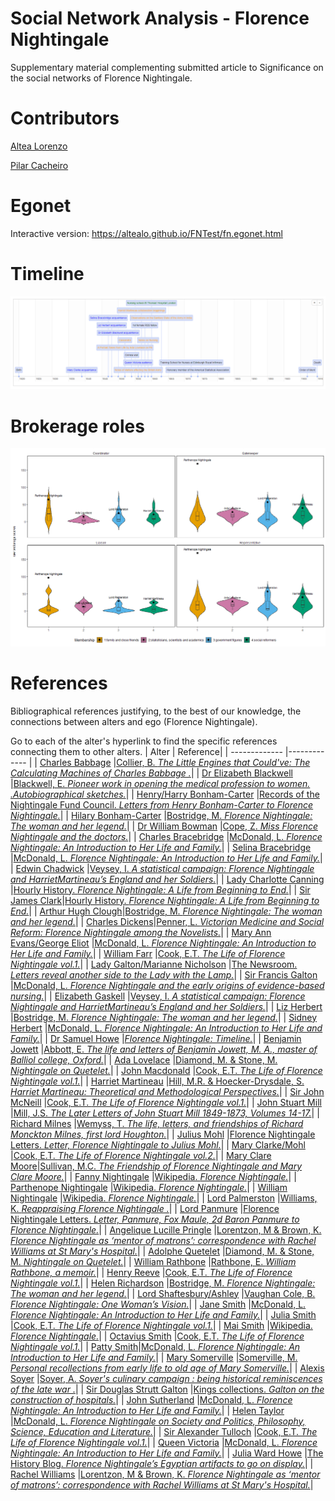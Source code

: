# Social Network Analysis - Florence Nightingale
Supplementary material complementing submitted article to Significance on the social networks of Florence Nightingale. 

# Contributors
[Altea Lorenzo](https://github.com/altealo)

[Pilar Cacheiro](https://github.com/pilarcacheiro)

# Egonet

Interactive version:
https://altealo.github.io/FNTest/fn.egonet.html

# Timeline
![Optional Text](https://github.com/pilarcacheiro/SNA_FN/blob/master/images/fn.timeline.png)

# Brokerage roles
![Optional Text](https://github.com/pilarcacheiro/SNA_FN/blob/master/images/brokerage.plot.png)

# References
Bibliographical references justifying, to the best of our knowledge, the connections between alters and ego (Florence Nightingale). 

Go to each of the alter's hyperlink to find the specific references connecting them to other alters.
| Alter  | Reference|
| ------------- |------------- |
| [Charles Babbage](https://github.com/altealo/CharlesBabbage/blob/master/README.md)  |[Collier, B. *The Little Engines that Could've: The Calculating Machines of Charles Babbage .*](http://robroy.dyndns.info/collier/)|
| [Dr Elizabeth Blackwell](https://github.com/altealo/ElizabethBlackwell/blob/master/README.md)  |[Blackwell, E. *Pioneer work in opening the medical profession to women. .Autobiographical sketches.*](https://digital.library.upenn.edu/women/blackwell/pioneer/pioneer.html)|
| [Henry/Harry Bonham-Carter](https://github.com/altealo/HenryBonhamCarter/blob/master/README.md)  |[Records of the Nightingale Fund Council. *Letters from Henry Bonham-Carter to Florence Nightingale.*](https://discovery.nationalarchives.gov.uk/details/r/5ec02ca4-84c0-4d87-9ae3-872be4572b41)|
| [Hilary Bonham-Carter](https://github.com/altealo/HilaryBonhamCarter/blob/master/README.md) |[Bostridge, M. *Florence Nightingale: The woman and her legend.*](https://books.google.co.uk/books?id=OsCiBgAAQBAJ&lpg=PR334&pg=PP1#v=onepage&q&f=false)|
| [Dr William Bowman](https://github.com/altealo/WilliamBowman/blob/master/README.md)  |[Cope, Z. *Miss Florence Nightingale and the doctors.*](https://journals.sagepub.com/doi/pdf/10.1177/003591575604901108)|
| [Charles Bracebridge](https://github.com/altealo/CharlesBracebridge/blob/master/README.md)  |[McDonald, L. *Florence Nightingale: An Introduction to Her Life and Family.*](https://books.google.co.uk/books?id=2dJ0CwAAQBAJ)|
| [Selina Bracebridge](https://github.com/altealo/SelinaBracebridge/blob/master/README.md)  |[McDonald, L. *Florence Nightingale: An Introduction to Her Life and Family.*](https://books.google.co.uk/books?id=2dJ0CwAAQBAJ)|
| [Edwin Chadwick](https://github.com/altealo/EdwinChadwick/blob/master/README.md)  |[Veysey, I. *A statistical campaign: Florence Nightingale and HarrietMartineau’s England and her Soldiers.*](http://journal.sciencemuseum.ac.uk/pdf/article/5620/a-statistical-campaign)|
| [Lady Charlotte Canning](https://github.com/altealo/LadyCharlotteCanning/blob/master/README.md)  |[Hourly History. *Florence Nightingale: A Life from Beginning to End.*](https://books.google.co.uk/books/about/Florence_Nightingale.html?id=L-hpswEACAAJ&redir_esc=y)|
| [Sir James Clark](https://github.com/altealo/JamesClark/blob/master/README.md)|[Hourly History. *Florence Nightingale: A Life from Beginning to End.*](https://books.google.co.uk/books/about/Florence_Nightingale.html?id=L-hpswEACAAJ&redir_esc=y)|
| [Arthur Hugh Clough](https://github.com/altealo/ArthurHughClough/blob/master/README.md)|[Bostridge, M. *Florence Nightingale: The woman and her legend.*](https://books.google.co.uk/books?id=OsCiBgAAQBAJ&lpg=PR334&pg=PP1#v=onepage&q&f=false)|
| [Charles Dickens](https://github.com/altealo/CharlesDickens/blob/master/README.md)|[Penner, L. *Victorian Medicine and Social Reform: Florence Nightingale among the Novelists.*](https://books.google.co.uk/books?id=5VDFAAAAQBAJ&pg=PA65&lpg=PA65&dq=Committee+of+the+Association+for+Improving+Workhouse+Infirmaries+nightingale+dickens&source=bl&ots=GnEuCljcyc&sig=ACfU3U3865rxKc7hFy5PHKfxsY1-IgfQXg&hl=en&sa=X&ved=2ahUKEwjl2evFl9LlAhVahlwKHZaNDx0Q6AEwA3oECAgQAQ#v=onepage&q=Committee%20of%20the%20Association%20for%20Improving%20Workhouse%20Infirmaries%20nightingale%20dickens&f=false)|
| [Mary Ann Evans/George Eliot](https://github.com/altealo/GeorgeEliot/blob/master/README.md)  |[McDonald, L. *Florence Nightingale: An Introduction to Her Life and Family.*](https://books.google.co.uk/books?id=2dJ0CwAAQBAJ)|
| [William Farr](https://github.com/altealo/WilliamFarr/blob/master/README.md)  |[Cook, E.T. *The Life of Florence Nightingale vol.1.*](http://www.gutenberg.org/files/40057/40057-h/40057-h.htm)|
| [Lady Galton/Marianne Nicholson](https://github.com/altealo/LadyGalton/blob/master/README.md)  |[The Newsroom. *Letters reveal another side to the Lady with the Lamp.*](https://www.yorkshireeveningpost.co.uk/news/letters-reveal-another-side-to-the-lady-with-the-lamp-1-7799998)|
| [Sir Francis Galton](https://github.com/altealo/SirFrancisGalton/blob/master/README.md)  |[McDonald, L. *Florence Nightingale and the early origins of evidence-based nursing.*](https://ebn.bmj.com/content/4/3/68)|
| [Elizabeth Gaskell](https://github.com/altealo/ElizabethGaskell/blob/master/README.md) |[Veysey, I. *A statistical campaign: Florence Nightingale and HarrietMartineau’s England and her Soldiers.*](http://journal.sciencemuseum.ac.uk/pdf/article/5620/a-statistical-campaign)|
| [Liz Herbert](https://github.com/altealo/LizHerbert/blob/master/README.md) |[Bostridge, M. *Florence Nightingale: The woman and her legend.*](https://books.google.co.uk/books?id=OsCiBgAAQBAJ&lpg=PR334&pg=PP1#v=onepage&q&f=false)|
| [Sidney Herbert](https://github.com/altealo/SidneyHerbert/blob/master/README.md)  |[McDonald, L. *Florence Nightingale: An Introduction to Her Life and Family.*](https://books.google.co.uk/books?id=2dJ0CwAAQBAJ)|
| [Dr Samuel Howe](https://github.com/altealo/SamuelHowe/blob/master/README.md)  |[*Florence Nightingale: Timeline.*](https://www.countryjoe.com/nightingale/tl1.htm)|
| [Benjamin Jowett](https://github.com/altealo/BenjaminJowett/blob/master/README.md)  |[Abbott, E. *The life and letters of Benjamin Jowett, M. A., master of Balliol college, Oxford.*](https://archive.org/details/lifelettersbenja01abboiala/page/n8)|
| [Ada Lovelace](https://github.com/altealo/AdaLovelace/blob/master/README.md)  |[Diamond, M. & Stone, M. *Nightingale on Quetelet.*](https://www.jstor.org/stable/2982160?seq=1#page_scan_tab_contents)|
| [John Macdonald](https://github.com/altealo/JohnMacdonald/blob/master/README.md)  |[Cook, E.T. *The Life of Florence Nightingale vol.1.*](http://www.gutenberg.org/files/40057/40057-h/40057-h.htm)|
| [Harriet Martineau](https://github.com/altealo/HarrietMartineau/blob/master/README.md)  |[Hill, M.R. & Hoecker-Drysdale, S. *Harriet Martineau: Theoretical and Methodological Perspectives.*](https://books.google.co.uk/books?id=Q5R9AwAAQBAJ)|
| [Sir John McNeill](https://github.com/altealo/SirJohnMcNeill/blob/master/README.md)  |[Cook, E.T. *The Life of Florence Nightingale vol.1.*](http://www.gutenberg.org/files/40057/40057-h/40057-h.htm)|
| [John Stuart Mill](https://github.com/altealo/JohnStuartMill/blob/master/README.md)  |[Mill, J.S. *The Later Letters of John Stuart Mill 1849-1873, Volumes 14-17.*](https://books.google.co.uk/books?id=E_PlDQAAQBAJ&pg=PT2311&lpg=PT2311&dq=helen+taylor+richard+monckton+milnes&source=bl&ots=iIPhObNWDR&sig=ACfU3U3FQxSrp_TZ3fPHg7qLuzoL0BnUcA&hl=en&sa=X&ved=2ahUKEwjOqL_FkI_mAhVHQkEAHfAVBjAQ6AEwAXoECAgQAQ#v=snippet&q=nightingale&f=false)|
| [Richard Milnes](https://github.com/altealo/RichardMilnes/blob/master/README.md)  |[Wemyss, T. *The life, letters, and friendships of Richard Monckton Milnes, first lord Houghton.*](https://archive.org/details/lifelettersandf09reidgoog)|
| [Julius Mohl](https://github.com/altealo/JuliusMohl/blob/master/README.md)  |[Florence Nightingale Letters. *Letter, Florence Nightingale to Julius Mohl.*](https://open.library.ubc.ca/collections/florence/items/1.0018076)|
| [Mary Clarke/Mohl](https://github.com/altealo/MaryClarke/blob/master/README.md)  |[Cook, E.T. *The Life of Florence Nightingale vol.2.*](https://www.gutenberg.org/files/40058/40058-h/40058-h.htm)|
| [Mary Clare Moore](https://github.com/altealo/MaryClareMoore/blob/master/README.md)|[Sullivan, M.C. *The Friendship of Florence Nightingale and Mary Clare Moore.*](https://books.google.co.uk/books?id=WUp7CgAAQBAJ&pg=PA93&lpg=PA93&dq=mary+clarke+and+arthur+clough&source=bl&ots=DbrNrB9NAx&sig=ACfU3U1wVlOc6u8WUy9A8YnjuNOzm-hHrA&hl=en&sa=X&ved=2ahUKEwj7p5fkxdnkAhVKdcAKHUd-DwMQ6AEwA3oECAUQAQ#v=onepage&q=mary%20clarke%20and%20arthur%20clough&f=false)|
| [Fanny Nightingale](https://github.com/altealo/FannyNightingale/blob/master/README.md)  |[Wikipedia. *Florence Nightingale.*](https://en.wikipedia.org/wiki/Florence_Nightingale#Early_life)|
| [Parthenope Nightingale](https://github.com/altealo/ParthenopeNightingale/blob/master/README.md) |[Wikipedia. *Florence Nightingale.*](https://en.wikipedia.org/wiki/Florence_Nightingale#Early_life)|
| [William Nightingale](https://github.com/altealo/WilliamNightingale/blob/master/README.md)  |[Wikipedia. *Florence Nightingale.*](https://en.wikipedia.org/wiki/Florence_Nightingale#Early_life)|
| [Lord Palmerston](https://github.com/altealo/LordPalmerston/blob/master/README.md)  |[Williams, K. *Reappraising Florence Nightingale .*](https://www.bmj.com/bmj/section-pdf/186089?path=/bmj/337/7684/Great_Britons.full.pdf)|
| [Lord Panmure](https://github.com/altealo/LordPanmure/blob/master/README.md)  |[Florence Nightingale Letters. *Letter, Panmure, Fox Maule, 2d Baron Panmure to Florence Nightingale.*](https://open.library.ubc.ca/collections/florence/items/1.0018159)|
| [Angelique Lucille Pringle](https://github.com/altealo/AngeliqueLucillePringle/blob/master/README.md)  |[Lorentzon, M & Brown, K. *Florence Nightingale as ‘mentor of matrons’: correspondence with Rachel Williams at St Mary's Hospital.*](https://onlinelibrary.wiley.com/doi/abs/10.1046/j.1365-2834.2003.00375.x)|
| [Adolphe Quetelet](https://github.com/altealo/AdolpheQuetelet/blob/master/README.md)  |[Diamond, M. & Stone, M. *Nightingale on Quetelet.*](https://www.jstor.org/stable/2982160?seq=1#page_scan_tab_contents)|
| [William Rathbone](https://github.com/altealo/WilliamRathbone/blob/master/README.md) |[Rathbone, E. *William Rathbone, a memoir.*](https://books.google.co.uk/books?id=xHINAwAAQBAJ)|
| [Henry Reeve](https://github.com/altealo/HenryReeve/blob/master/README.md)  |[Cook, E.T. *The Life of Florence Nightingale vol.1.*](http://www.gutenberg.org/files/40057/40057-h/40057-h.htm)|
| [Helen Richardson](https://github.com/altealo/HelenRichardson/blob/master/README.md)  |[Bostridge, M. *Florence Nightingale: The woman and her legend.*](https://books.google.co.uk/books?id=OsCiBgAAQBAJ&lpg=PR334&pg=PP1#v=onepage&q&f=false)|
| [Lord Shaftesbury/Ashley](https://github.com/altealo/LordShaftesbury/blob/master/README.md)  |[Vaughan Cole, B. *Florence Nightingale: One Woman’s Vision.*](http://files.lib.byu.edu/exhibits/nightingale/downloads/HouseofLearningLecture.pdf)|
| [Jane Smith](https://github.com/altealo/JaneSmith/blob/master/README.md)  |[McDonald, L. *Florence Nightingale: An Introduction to Her Life and Family.*](https://books.google.co.uk/books?id=2dJ0CwAAQBAJ)|
| [Julia Smith](https://github.com/altealo/JuliaSmith/blob/master/README.md)  |[Cook, E.T. *The Life of Florence Nightingale vol.1.*](http://www.gutenberg.org/files/40057/40057-h/40057-h.htm)|
| [Mai Smith](https://github.com/altealo/MaiSmith/blob/master/README.md)  |[Wikipedia. *Florence Nightingale.*](https://en.wikipedia.org/wiki/Florence_Nightingale#Early_life)|
| [Octavius Smith](https://github.com/altealo/OctaviusSmith/blob/master/README.md)  |[Cook, E.T. *The Life of Florence Nightingale vol.1.*](http://www.gutenberg.org/files/40057/40057-h/40057-h.htm)|
| [Patty Smith](https://github.com/altealo/PattySmith/blob/master/README.md)|[McDonald, L. *Florence Nightingale: An Introduction to Her Life and Family.*](https://books.google.co.uk/books?id=2dJ0CwAAQBAJ)|
| [Mary Somerville](https://github.com/altealo/MarySomerville/blob/master/README.md)  |[Somerville, M. *Personal recollections from early life to old age of Mary Somerville.*](https://archive.org/stream/bub_gb_aYWJ5nDuWSQC/bub_gb_aYWJ5nDuWSQC_djvu.txt)|
| [Alexis Soyer](https://github.com/altealo/AlexisSoyer/blob/master/README.md)  |[Soyer, A. *Soyer's culinary campaign : being historical reminiscences of the late war .*](https://archive.org/details/soyersculinaryca00soyeuoft/page/n4/mode/2up)|
| [Sir Douglas Strutt Galton](https://github.com/altealo/SirDouglasStruttGalton/blob/master/README.md)  |[Kings collections. *Galton on the construction of hospitals.*](https://kingscollections.org/exhibitions/specialcollections/nightingale-and-hospital-design/galton-on-the-construction-of-hospitals)|
| [John Sutherland](https://github.com/altealo/JohnSutherland/blob/master/README.md)  |[McDonald, L. *Florence Nightingale: An Introduction to Her Life and Family.*](https://books.google.co.uk/books?id=2dJ0CwAAQBAJ)|
| [Helen Taylor](https://github.com/altealo/HelenTaylor/blob/master/README.md) |[McDonald, L. *Florence Nightingale on Society and Politics, Philosophy, Science, Education and Literature.*](https://books.google.co.uk/books?id=6uR0CwAAQBAJ&pg=PA370&lpg=PA370&dq=BENJAMIN+JOWETT+AND+EDWIN+CHADWICK&source=bl&ots=_oof-_UJK8&sig=ACfU3U3grpNzY5zaZmDD9H9DMq6yEDDWIw&hl=en&sa=X&ved=2ahUKEwihv-CUgPzjAhWQRRUIHUK_CTYQ6AEwDnoECAYQAQ#v=onepage&q=BENJAMIN%20JOWETT%20AND%20EDWIN%20CHADWICK&f=false)|
| [Sir Alexander Tulloch](https://github.com/altealo/SirAlexanderTulloch/blob/master/README.md)  |[Cook, E.T. *The Life of Florence Nightingale vol.1.*](http://www.gutenberg.org/files/40057/40057-h/40057-h.htm)|
| [Queen Victoria](https://github.com/altealo/QueenVictoria/blob/master/README.md)  |[McDonald, L. *Florence Nightingale: An Introduction to Her Life and Family.*](https://books.google.co.uk/books?id=2dJ0CwAAQBAJ)|
| [Julia Ward Howe](https://github.com/altealo/JuliaWardHowe/blob/master/README.md)  |[The History Blog. *Florence Nightingale’s Egyptian artifacts to go on display.*](http://www.thehistoryblog.com/archives/46973)|
| [Rachel Williams](https://github.com/altealo/RachelWilliams/blob/master/README.md)  |[Lorentzon, M & Brown, K. *Florence Nightingale as ‘mentor of matrons’: correspondence with Rachel Williams at St Mary's Hospital.*](https://onlinelibrary.wiley.com/doi/abs/10.1046/j.1365-2834.2003.00375.x)|





















